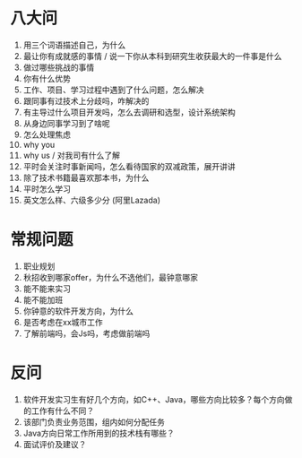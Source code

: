 # 八大问
1. 用三个词语描述自己，为什么
2. 最让你有成就感的事情 / 说一下你从本科到研究生收获最大的一件事是什么
3. 做过哪些挑战的事情
4. 你有什么优势
5. 工作、项目、学习过程中遇到了什么问题，怎么解决
6. 跟同事有过技术上分歧吗，咋解决的
7. 有主导过什么项目开发吗，怎么去调研和选型，设计系统架构
8. 从身边同事学习到了啥呢
9. 怎么处理焦虑
10. why you
11. why us / 对我司有什么了解
12. 平时会关注时事新闻吗，怎么看待国家的双减政策，展开讲讲
13. 除了技术书籍最喜欢那本书，为什么
14. 平时怎么学习
15. 英文怎么样、六级多少分 (阿里Lazada)

# 常规问题
1. 职业规划
2. 秋招收到哪家offer，为什么不选他们，最钟意哪家
3. 能不能来实习
4. 能不能加班
5. 你钟意的软件开发方向，为什么
6. 是否考虑在xx城市工作
7. 了解前端吗，会Js吗，考虑做前端吗


# 反问
1. 软件开发实习生有好几个方向，如C++、Java，哪些方向比较多？每个方向做的工作有什么不同？
2. 该部门负责业务范围，组内如何分配任务
3. Java方向日常工作所用到的技术栈有哪些？
4. 面试评价及建议？